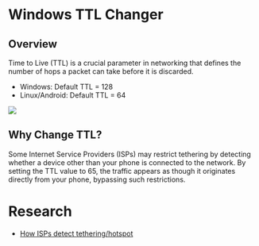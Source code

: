 # Windows TTL Changer

<!-- **Download Here**: [![](https://img.shields.io/github/downloads/AzimsTech/TTL-Changer/1.4/TTL-Changer_1.4.bat.svg)](https://github.com/AzimsTech/TTL-Changer/releases/download/1.4/TTL-Changer_1.4.bat) -->

## Overview

Time to Live (TTL) is a crucial parameter in networking that defines the number of hops a packet can take before it is discarded.

- Windows: Default TTL = 128
- Linux/Android: Default TTL = 64

![](https://i.imgur.com/yhhO5mP.png)

## Why Change TTL?

Some Internet Service Providers (ISPs) may restrict tethering by detecting whether a device other than your phone is connected to the network. By setting the TTL value to 65, the traffic appears as though it originates directly from your phone, bypassing such restrictions.

# Research

- [How ISPs detect tethering/hotspot](https://android.stackexchange.com/questions/47819/how-can-phone-companies-detect-tethering-incl-wifi-hotspot)
